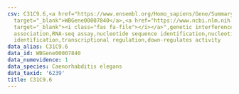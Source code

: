 ```yaml
---
csv: C31C9.6,<a href="https://www.ensembl.org/Homo_sapiens/Gene/Summary?db=core;g=WBGene00007840"
  target="_blank">WBGene00007840</a>,<a href="https://www.ncbi.nlm.nih.gov/pubmed/27496166"
  target="_blank"><i class="fas fa-file"></i></a>",genetic interference,functional
  association,RNA-seq assay,nucleotide sequence identification,nucleotide sequence
  identification,transcriptional regulation,down-regulates activity
data_alias: C31C9.6
data_id: WBGene00007840
data_numevidence: 1
data_species: Caenorhabditis elegans
data_taxid: '6239'
title: C31C9.6
---
```

